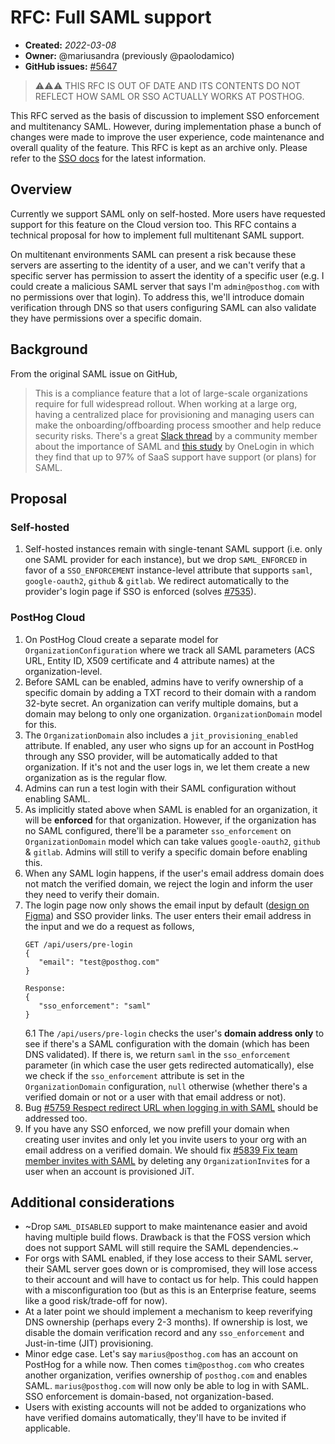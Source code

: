 # RFC: Full SAML support

- **Created:** *2022-03-08*
- **Owner:** @mariusandra (previously @paolodamico)
- **GitHub issues:** [#5647](https://github.com/PostHog/posthog/issues/5647)

> ⚠️⚠️⚠️ THIS RFC IS OUT OF DATE AND ITS CONTENTS DO NOT REFLECT HOW SAML OR SSO ACTUALLY WORKS AT POSTHOG.

This RFC served as the basis of discussion to implement SSO enforcement and multitenancy SAML. However, during implementation phase a bunch of changes were made to improve the user experience, code maintenance and overall quality of the feature. This RFC is kept as an archive only. Please refer to the [SSO docs](https://posthog.com/sso) for the latest information.

## Overview

Currently we support SAML only on self-hosted. More users have requested support for this feature on the Cloud version too. This RFC contains a technical proposal for how to implement full multitenant SAML support.

On multitenant environments SAML can present a risk because these servers are asserting to the identity of a user, and we can't verify that a specific server has permission to assert the identity of a specific user (e.g. I could create a malicious SAML server that says I'm `admin@posthog.com` with no permissions over that login). To address this, we'll introduce domain verification through DNS so that users configuring SAML can also validate they have permissions over a specific domain.

## Background

From the original SAML issue on GitHub,
> This is a compliance feature that a lot of large-scale organizations require for full widespread rollout. When working at a large org, having a centralized place for provisioning and managing users can make the onboarding/offboarding process smoother and help reduce security risks. There's a great [Slack thread](https://posthogusers.slack.com/archives/CT7HXDEG3/p1628859965082200) by a community member about the importance of SAML and [this study](https://www.onelogin.com/press-center/press-releases/97-percent-of-saas-vendors-backing-saml-based-single-sign-on) by OneLogin in which they find that up to 97% of SaaS support have support (or plans) for SAML. 
## Proposal

### Self-hosted
1. Self-hosted instances remain with single-tenant SAML support (i.e. only one SAML provider for each instance), but we drop `SAML_ENFORCED` in favor of a `SSO_ENFORCEMENT` instance-level attribute that supports `saml`, `google-oauth2`, `github` & `gitlab`. We redirect automatically to the provider's login page if SSO is enforced (solves [#7535](https://github.com/PostHog/posthog/issues/7535)).

### PostHog Cloud
1. On PostHog Cloud create a separate model for `OrganizationConfiguration` where we track all SAML parameters (ACS URL, Entity ID, X509 certificate and 4 attribute names) at the organization-level.
2. Before SAML can be enabled, admins have to verify ownership of a specific domain by adding a TXT record to their domain with a random 32-byte secret. An organization can verify multiple domains, but a domain may belong to only one organization. `OrganizationDomain` model for this.
3. The `OrganizationDomain` also includes a `jit_provisioning_enabled` attribute. If enabled, any user who signs up for an account in PostHog through any SSO provider, will be automatically added to that organization. If it's not and the user logs in, we let them create a new organization as is the regular flow.
4. Admins can run a test login with their SAML configuration without enabling SAML.
5. As implicitly stated above when SAML is enabled for an organization, it will be **enforced** for that organization. However, if the organization has no SAML configured, there'll be a parameter `sso_enforcement` on `OrganizationDomain` model which can take values `google-oauth2`, `github` & `gitlab`. Admins will still to verify a specific domain before enabling this.
6. When any SAML login happens, if the user's email address domain does not match the verified domain, we reject the login and inform the user they need to verify their domain.
7. The login page now only shows the email input by default ([design on Figma](https://www.figma.com/file/gQBj9YnNgD8YW4nBwCVLZf/PostHog-App?node-id=8013%3A55797)) and SSO provider links. The user enters their email address in the input and we do a request as follows,
     ```
    GET /api/users/pre-login
    {
        "email": "test@posthog.com"
    }

    Response:
    {
        "sso_enforcement": "saml"
    }
    ```
    6.1 The `/api/users/pre-login` checks the user's **domain address only** to see if there's a SAML configuration with the domain (which has been DNS validated). If there is, we return `saml` in the `sso_enforcement` parameter (in which case the user gets redirected automatically), else we check if the `sso_enforcement` attribute is set in the `OrganizationDomain` configuration, `null` otherwise (whether there's a verified domain or not or a user with that email address or not).
8. Bug [#5759 Respect redirect URL when logging in with SAML](https://github.com/PostHog/posthog/issues/5759) should be addressed too.
9. If you have any SSO enforced, we now prefill your domain when creating user invites and only let you invite users to your org with an email address on a verified domain. We should fix [#5839 Fix team member invites with SAML](https://github.com/PostHog/posthog/issues/5839) by deleting any `OrganizationInvite`s for a user when an account is provisioned JiT.


## Additional considerations
- ~Drop `SAML_DISABLED` support to make maintenance easier and avoid having multiple build flows. Drawback is that the FOSS version which does not support SAML will still require the SAML dependencies.~
- For orgs with SAML enabled, if they lose access to their SAML server, their SAML server goes down or is compromised, they will lose access to their account and will have to contact us for help. This could happen with a misconfiguration too (but as this is an Enterprise feature, seems like a good risk/trade-off for now).
- At a later point we should implement a mechanism to keep reverifying DNS ownership (perhaps every 2-3 months). If ownership is lost, we disable the domain verification record and any `sso_enforcement` and Just-in-time (JIT) provisioning.
- Minor edge case. Let's say `marius@posthog.com` has an account on PostHog for a while now. Then comes `tim@posthog.com` who creates another organization, verifies ownership of `posthog.com` and enables SAML. `marius@posthog.com` will now only be able to log in with SAML. SSO enforcement is domain-based, not organization-based. 
- Users with existing accounts will not be added to organizations who have verified domains automatically, they'll have to be invited if applicable.